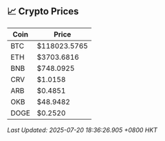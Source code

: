 ## 📈 Crypto Prices

| Coin | Price |
| ---- | ----- |
| BTC | $118023.5765 |
| ETH | $3703.6816 |
| BNB | $748.0925 |
| CRV | $1.0158 |
| ARB | $0.4851 |
| OKB | $48.9482 |
| DOGE | $0.2520 |

_Last Updated: 2025-07-20 18:36:26.905 +0800 HKT_